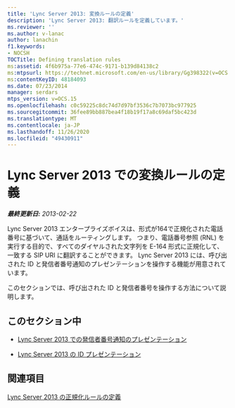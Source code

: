 ```yaml
---
title: 'Lync Server 2013: 変換ルールの定義'
description: 'Lync Server 2013: 翻訳ルールを定義しています。'
ms.reviewer: ''
ms.author: v-lanac
author: lanachin
f1.keywords:
- NOCSH
TOCTitle: Defining translation rules
ms:assetid: 4f6b975a-77e6-474c-9171-b139d84138c2
ms:mtpsurl: https://technet.microsoft.com/en-us/library/Gg398322(v=OCS.15)
ms:contentKeyID: 48184093
ms.date: 07/23/2014
manager: serdars
mtps_version: v=OCS.15
ms.openlocfilehash: c0c59225c8dc74d7d97bf3536c7b7073bc977925
ms.sourcegitcommit: 36fee89bb887bea4f18b19f17a8c69daf5bc423d
ms.translationtype: MT
ms.contentlocale: ja-JP
ms.lasthandoff: 11/26/2020
ms.locfileid: "49430911"
---
```

# <a name="defining-translation-rules-in-lync-server-2013"></a>Lync Server 2013 での変換ルールの定義

<div data-xmlns="http://www.w3.org/1999/xhtml">

<div class="topic" data-xmlns="http://www.w3.org/1999/xhtml" data-msxsl="urn:schemas-microsoft-com:xslt" data-cs="https://msdn.microsoft.com/">

<div data-asp="https://msdn2.microsoft.com/asp">



</div>

<div id="mainSection">

<div id="mainBody">

<span> </span>

_**最終更新日:** 2013-02-22_

Lync Server 2013 エンタープライズボイスは、形式が164で正規化された電話番号に基づいて、通話をルーティングします。 つまり、電話番号参照 (RNL) を実行する目的で、すべてのダイヤルされた文字列を E-164 形式に正規化して、一致する SIP URI に翻訳することができます。 Lync Server 2013 には、呼び出された ID と発信者番号通知のプレゼンテーションを操作する機能が用意されています。

このセクションでは、呼び出された ID と発信者番号を操作する方法について説明します。

<div>

## <a name="in-this-section"></a>このセクション中

  - [Lync Server 2013 での発信者番号通知のプレゼンテーション](lync-server-2013-caller-id-presentation.md)

  - [Lync Server 2013 の ID プレゼンテーション](lync-server-2013-called-id-presentation.md)

</div>

<div>

## <a name="see-also"></a>関連項目


[Lync Server 2013 の正規化ルールの定義](lync-server-2013-defining-normalization-rules.md)  
  

</div>

</div>

<span> </span>

</div>

</div>

</div>

